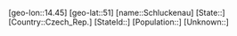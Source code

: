 ﻿---
location: [51,14.45]
type: City
tags:
- geo/City


SpocWebEntityId: 34039
isDeleted: false
confidential: public

---
[geo-lon::14.45]
[geo-lat::51]
[name::Schluckenau]
[State::]
[Country::Czech_Rep.]
[StateId::]
[Population::]
[Unknown::]

